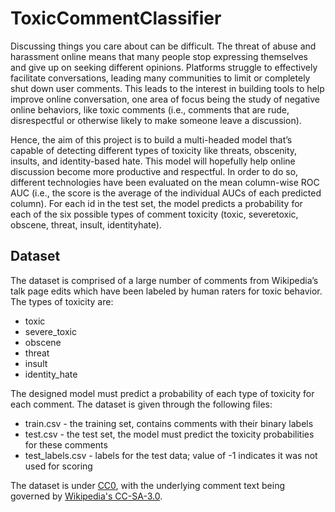 # ToxicCommentClassifier

Discussing things you care about can be difficult. The threat of abuse and harassment online means that many people stop expressing themselves and give up on seeking different opinions. Platforms struggle to effectively facilitate conversations, leading many communities to limit or completely shut down user comments. This leads to the interest in building tools to help improve online conversation, one area of focus being the study of negative online behaviors, like toxic comments (i.e., comments that are rude, disrespectful or otherwise likely to make someone leave a discussion).

Hence, the aim of this project is to build a multi-headed model that’s capable of detecting different types of toxicity like threats, obscenity, insults, and identity-based hate. This model will hopefully help online discussion become more productive and respectful. In order to do so, different technologies have been evaluated on the mean column-wise ROC AUC (i.e., the score is the average of the individual AUCs of each predicted column). For each id in the test set, the model predicts a probability for each of the six possible types of comment toxicity (toxic, severetoxic, obscene, threat, insult, identityhate).

## Dataset

The dataset is comprised of a large number of comments from Wikipedia’s talk page edits which have been labeled by human raters for toxic behavior. The types of toxicity are:
 - toxic
 - severe_toxic
 - obscene
 - threat
 - insult
 - identity_hate
 
The designed model must predict a probability of each type of toxicity for each comment. The dataset is given through the following files:
 - train.csv - the training set, contains comments with their binary labels
 - test.csv - the test set, the model must predict the toxicity probabilities for these comments
 - test_labels.csv - labels for the test data; value of -1 indicates it was not used for scoring

The dataset is under [CC0](https://creativecommons.org/share-your-work/public-domain/cc0/), with the underlying comment text being governed by [Wikipedia's CC-SA-3.0](https://creativecommons.org/licenses/by-sa/3.0/).
